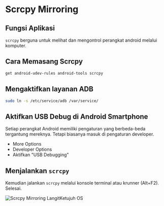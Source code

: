 # Scrcpy Mirroring

## Fungsi Aplikasi

`scrcpy` berguna untuk melihat dan mengontrol perangkat android melalui komputer.

## Cara Memasang Scrcpy

```bash
get android-udev-rules android-tools scrcpy
```

## Mengaktifkan layanan ADB

```bash
sudo ln -s /etc/service/adb /var/service/
```

## Aktifkan USB Debug di Android Smartphone

Setiap perangkat Android memiliki pengaturan yang berbeda-beda tergantung mereknya. Tetapi biasanya masuk di pengaturan developer.

- More Options
- Developer Options
- Aktifkan "USB Debugging"

## Menjalankan `scrcpy`

Kemudian jalankan `scrcpy` melalui konsole terminal atau krunner (Alt+F2). Selesai.

![Scrcpy Mirroring LangitKetujuh OS](/media/image/scrcpy-langitketujuh-id.webp)
